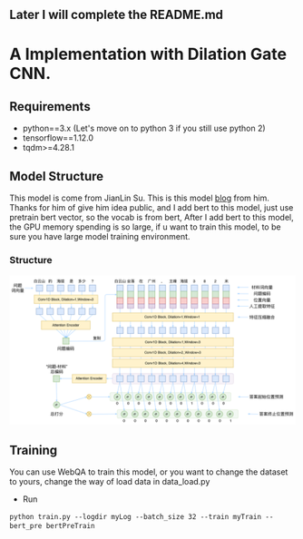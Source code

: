 ## Later I will complete the README.md
# A Implementation with Dilation Gate CNN.

## Requirements
* python==3.x (Let's move on to python 3 if you still use python 2)
* tensorflow==1.12.0
* tqdm>=4.28.1

## Model Structure
This model is come from JianLin Su. This is this model [blog](https://spaces.ac.cn/archives/5409) from him. Thanks for him of give him idea public, 
and I add bert to this model, just use pretrain bert vector, so the vocab is from bert, After I add bert to this model, the GPU memory spending is so 
large, if u want to train this model, to be sure you have large model training environment.

### Structure
<img src="fig/structure.png">

## Training
You can use WebQA to train this model, or you want to change the dataset to yours, change the way of load data in data_load.py
* Run
```
python train.py --logdir myLog --batch_size 32 --train myTrain --bert_pre bertPreTrain
```